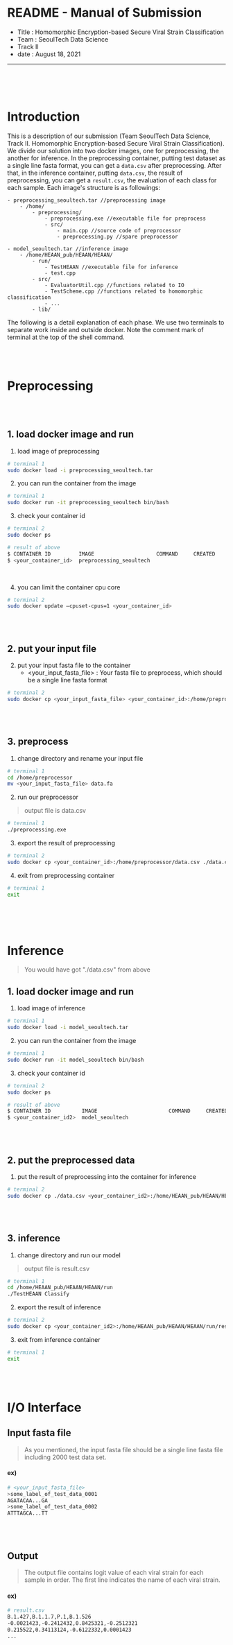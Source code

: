 # README - Manual of Submission

* Title : Homomorphic Encryption-based Secure Viral Strain Classification
* Team : SeoulTech Data Science
* Track II
* date : August 18, 2021

---
<br>
<br>
<br>

# Introduction
This is a description of our submission (Team SeoulTech Data Science, Track II. Homomorphic Encryption-based Secure Viral Strain Classification). We divide our solution into two docker images, one for preprocessing, the another for inference. In the preprocessing container, putting test dataset as a single line fasta format, you can get a `data.csv` after preprocessing. After that, in the inference container, putting `data.csv`, the result of preprocessing, you can get a `result.csv`, the evaluation of each class for each sample. 
Each image's structure is as followings:
```
- preprocessing_seoultech.tar //preprocessing image
    - /home/
        - preprocessing/
            - preprocessing.exe //executable file for preprocess
            - src/
                - main.cpp //source code of preprocessor
                - preprocessing.py //spare preprocessor

- model_seoultech.tar //inference image
    - /home/HEAAN_pub/HEAAN/HEAAN/
        - run/
            - TestHEAAN //executable file for inference
            - test.cpp
        - src/
            - EvaluatorUtil.cpp //functions related to IO
            - TestScheme.cpp //functions related to homomorphic classification
            - ...
        - lib/
```
The following is a detail explanation of each phase.  We use two terminals to separate work inside and outside docker. Note the comment mark of terminal at the top of the shell command.

<br>
<br>

# Preprocessing

<br>
<br>


## 1. load docker image and run
1. load image of preprocessing
```sh
# terminal 1
sudo docker load -i preprocessing_seoultech.tar
```
2. you can run the container from the image
```sh
# terminal 1
sudo docker run -it preprocessing_seoultech bin/bash
```

3. check your container id

```sh
# terminal 2
sudo docker ps
```

```sh
# result of above
$ CONTAINER ID         IMAGE           			COMMAND	    CREATED	    STATUS	    PORTS	    NAMES
$ <your_container_id>  preprocessing_seoultech	
```

<br>

4. you can limit the container cpu core

```sh
# terminal 2
sudo docker update —cpuset-cpus=1 <your_container_id>
```

<br>
<br>





## 2. put your input file

2. put your input fasta file to the container
    - <your_input_fasta_file> : Your fasta file to preprocess, which should be a single line fasta format
```sh
# terminal 2
sudo docker cp <your_input_fasta_file> <your_container_id>:/home/preprocessor/
```

<br>
<br>

## 3. preprocess
1. change directory and rename your input file

```sh
# terminal 1
cd /home/preprocessor
mv <your_input_fasta_file> data.fa
```

2. run our preprocessor
>output file is data.csv

```sh
# terminal 1
./preprocessing.exe
```

3. export the result of preprocessing
```sh
# terminal 2
sudo docker cp <your_container_id>:/home/preprocessor/data.csv ./data.csv
```

4. exit from preprocessing container
```sh
# terminal 1
exit
```

<br>
<br>
<br>



# Inference
>You would have got "./data.csv" from above

## 1. load docker image and run
1. load image of inference
```sh
# terminal 1
sudo docker load -i model_seoultech.tar
```
2. you can run the container from the image
```sh
# terminal 1
sudo docker run -it model_seoultech bin/bash
```
3. check your container id

```sh
# terminal 2
sudo docker ps
```

```sh
# result of above
$ CONTAINER ID          IMAGE           			COMMAND	    CREATED	    STATUS	    PORTS	    NAMES
$ <your_container_id2>  model_seoultech	
```

<br>
<br>




## 2. put the preprocessed data

1. put the result of preprocessing into the container for inference
```sh
# terminal 2
sudo docker cp ./data.csv <your_container_id2>:/home/HEAAN_pub/HEAAN/HEAAN/run/data/
```

<br>
<br>



## 3. inference

1. change directory and run our model
>output file is result.csv
```sh
# terminal 1
cd /home/HEAAN_pub/HEAAN/HEAAN/run
./TestHEAAN Classify
```

2. export the result of inference
```sh
# terminal 2
sudo docker cp <your_container_id2>:/home/HEAAN_pub/HEAAN/HEAAN/run/result.csv ./result.csv
```

3. exit from inference container
```sh
# terminal 1
exit
```

<br>
<br>






# I/O Interface
## Input fasta file
> As you mentioned, the input fasta file should be a single line fasta file including 2000 test data set.
#### ex)
```sh
# <your_input_fasta_file>
>some_label_of_test_data_0001
AGATACAA...GA
>some_label_of_test_data_0002
ATTTAGCA...TT
```

<br>
<br>


## Output
> The output file contains logit value of each viral strain for each sample in order.
> The first line indicates the name of each viral strain.
#### ex)
```sh
# result.csv
B.1.427,B.1.1.7,P.1,B.1.526
-0.0021423,-0.2412432,0.8425321,-0.2512321
0.215522,0.34113124,-0.6122332,0.0001423
...
```
